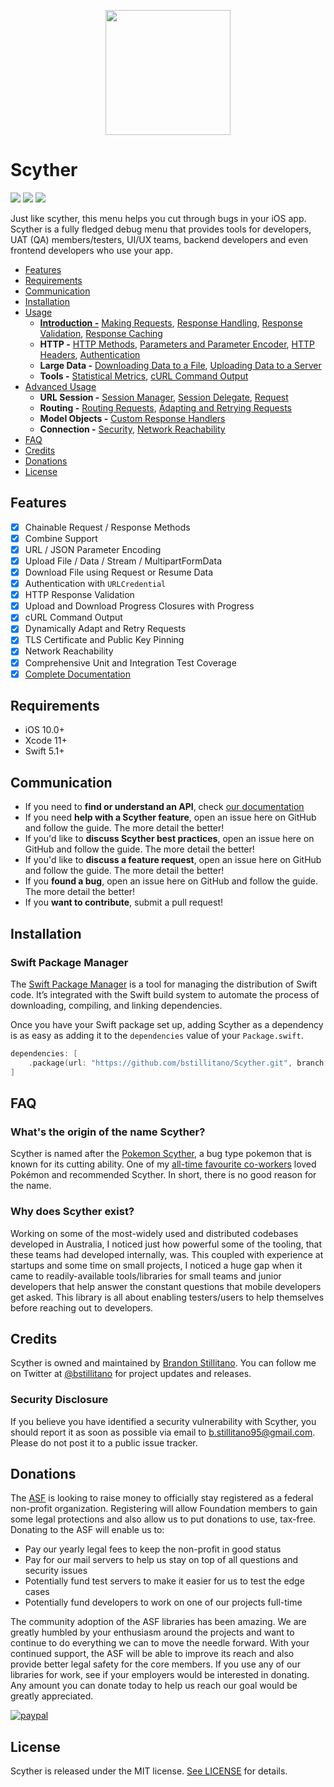 <p align="center">
  <img width="200" height="200" src="https://cdn.bulbagarden.net/upload/thumb/b/ba/123Scyther.png/600px-123Scyther.png">
</p>

# Scyther

<p align="left">
  <img src="https://img.shields.io/badge/platform-iOS-blue"> <img src="https://img.shields.io/badge/spm-main-green"> <img src="https://img.shields.io/github/license/bstillitano/Scyther">
</p>

Just like scyther, this menu helps you cut through bugs in your iOS app. Scyther is a fully fledged debug menu that provides tools for developers, UAT (QA) members/testers, UI/UX teams, backend developers and even frontend developers who use your app.

- [Features](#features)
- [Requirements](#requirements)
- [Communication](#communication)
- [Installation](#installation)
- [Usage](https://github.com/Alamofire/Alamofire/blob/master/Documentation/Usage.md#using-alamofire)
    - [**Introduction -**](https://github.com/Alamofire/Alamofire/blob/master/Documentation/Usage.md#introduction) [Making Requests](https://github.com/Alamofire/Alamofire/blob/master/Documentation/Usage.md#making-requests), [Response Handling](https://github.com/Alamofire/Alamofire/blob/master/Documentation/Usage.md#response-handling), [Response Validation](https://github.com/Alamofire/Alamofire/blob/master/Documentation/Usage.md#response-validation), [Response Caching](https://github.com/Alamofire/Alamofire/blob/master/Documentation/Usage.md#response-caching)
	- **HTTP -** [HTTP Methods](https://github.com/Alamofire/Alamofire/blob/master/Documentation/Usage.md#http-methods), [Parameters and Parameter Encoder](https://github.com/Alamofire/Alamofire/blob/master/Documentation/Usage.md##request-parameters-and-parameter-encoders), [HTTP Headers](https://github.com/Alamofire/Alamofire/blob/master/Documentation/Usage.md#http-headers), [Authentication](https://github.com/Alamofire/Alamofire/blob/master/Documentation/Usage.md#authentication)
	- **Large Data -** [Downloading Data to a File](https://github.com/Alamofire/Alamofire/blob/master/Documentation/Usage.md#downloading-data-to-a-file), [Uploading Data to a Server](https://github.com/Alamofire/Alamofire/blob/master/Documentation/Usage.md#uploading-data-to-a-server)
	- **Tools -** [Statistical Metrics](https://github.com/Alamofire/Alamofire/blob/master/Documentation/Usage.md#statistical-metrics), [cURL Command Output](https://github.com/Alamofire/Alamofire/blob/master/Documentation/Usage.md#curl-command-output)
- [Advanced Usage](https://github.com/Alamofire/Alamofire/blob/master/Documentation/AdvancedUsage.md)
	- **URL Session -** [Session Manager](https://github.com/Alamofire/Alamofire/blob/master/Documentation/AdvancedUsage.md#session), [Session Delegate](https://github.com/Alamofire/Alamofire/blob/master/Documentation/AdvancedUsage.md#sessiondelegate), [Request](https://github.com/Alamofire/Alamofire/blob/master/Documentation/AdvancedUsage.md#request)
	- **Routing -** [Routing Requests](https://github.com/Alamofire/Alamofire/blob/master/Documentation/AdvancedUsage.md#routing-requests), [Adapting and Retrying Requests](https://github.com/Alamofire/Alamofire/blob/master/Documentation/AdvancedUsage.md#adapting-and-retrying-requests-with-requestinterceptor)
	- **Model Objects -** [Custom Response Handlers](https://github.com/Alamofire/Alamofire/blob/master/Documentation/AdvancedUsage.md#customizing-response-handlers)
	- **Connection -** [Security](https://github.com/Alamofire/Alamofire/blob/master/Documentation/AdvancedUsage.md#security), [Network Reachability](https://github.com/Alamofire/Alamofire/blob/master/Documentation/AdvancedUsage.md#network-reachability)
- [FAQ](#faq)
- [Credits](#credits)
- [Donations](#donations)
- [License](#license)

## Features

- [x] Chainable Request / Response Methods
- [x] Combine Support
- [x] URL / JSON Parameter Encoding
- [x] Upload File / Data / Stream / MultipartFormData
- [x] Download File using Request or Resume Data
- [x] Authentication with `URLCredential`
- [x] HTTP Response Validation
- [x] Upload and Download Progress Closures with Progress
- [x] cURL Command Output
- [x] Dynamically Adapt and Retry Requests
- [x] TLS Certificate and Public Key Pinning
- [x] Network Reachability
- [x] Comprehensive Unit and Integration Test Coverage
- [x] [Complete Documentation](https://alamofire.github.io/Alamofire)

## Requirements

- iOS 10.0+
- Xcode 11+
- Swift 5.1+

## Communication
- If you need to **find or understand an API**, check [our documentation](http://alamofire.github.io/Alamofire/)
- If you need **help with a Scyther feature**, open an issue here on GitHub and follow the guide. The more detail the better!
- If you'd like to **discuss Scyther best practices**, open an issue here on GitHub and follow the guide. The more detail the better!
- If you'd like to **discuss a feature request**, open an issue here on GitHub and follow the guide. The more detail the better!
- If you **found a bug**, open an issue here on GitHub and follow the guide. The more detail the better!
- If you **want to contribute**, submit a pull request!

## Installation

### Swift Package Manager

The [Swift Package Manager](https://swift.org/package-manager/) is a tool for managing the distribution of Swift code. It’s integrated with the Swift build system to automate the process of downloading, compiling, and linking dependencies. 

Once you have your Swift package set up, adding Scyther as a dependency is as easy as adding it to the `dependencies` value of your `Package.swift`.

```swift
dependencies: [
    .package(url: "https://github.com/bstillitano/Scyther.git", branch: "main")
]
```

## FAQ

### What's the origin of the name Scyther?

Scyther is named after the [Pokemon Scyther](https://pokemondb.net/pokedex/scyther), a bug type pokemon that is known for its cutting ability. One of my [all-time favourite co-workers](https://github.com/danielmoi) loved Pokémon and recommended Scyther. In short, there is no good reason for the name.

### Why does Scyther exist?

Working on some of the most-widely used and distributed codebases developed in Australia, I noticed just how powerful some of the tooling, that these teams had developed internally, was. This coupled with experience at startups and some time on small projects, I noticed a huge gap when it came to readily-available tools/libraries for small teams and junior developers that help answer the constant questions that mobile developers get asked. This library is all about enabling testers/users to help themselves before reaching out to developers.

## Credits

Scyther is owned and maintained by [Brandon Stillitano](http://github.com/bstillitano). You can follow me on Twitter at [@bstillitano](https://twitter.com/bstillita) for project updates and releases.

### Security Disclosure

If you believe you have identified a security vulnerability with Scyther, you should report it as soon as possible via email to b.stillitano95@gmail.com. Please do not post it to a public issue tracker.

## Donations

The [ASF](https://github.com/Alamofire/Foundation#members) is looking to raise money to officially stay registered as a federal non-profit organization.
Registering will allow Foundation members to gain some legal protections and also allow us to put donations to use, tax-free.
Donating to the ASF will enable us to:

- Pay our yearly legal fees to keep the non-profit in good status
- Pay for our mail servers to help us stay on top of all questions and security issues
- Potentially fund test servers to make it easier for us to test the edge cases
- Potentially fund developers to work on one of our projects full-time

The community adoption of the ASF libraries has been amazing.
We are greatly humbled by your enthusiasm around the projects and want to continue to do everything we can to move the needle forward.
With your continued support, the ASF will be able to improve its reach and also provide better legal safety for the core members.
If you use any of our libraries for work, see if your employers would be interested in donating.
Any amount you can donate today to help us reach our goal would be greatly appreciated.

[![paypal](https://www.paypalobjects.com/en_US/i/btn/btn_donateCC_LG.gif)](https://www.paypal.com/cgi-bin/webscr?cmd=_s-xclick&hosted_button_id=W34WPEE74APJQ)

## License

Scyther is released under the MIT license. [See LICENSE](https://github.com/bstillitano/Scyther/blob/master/LICENSE) for details.